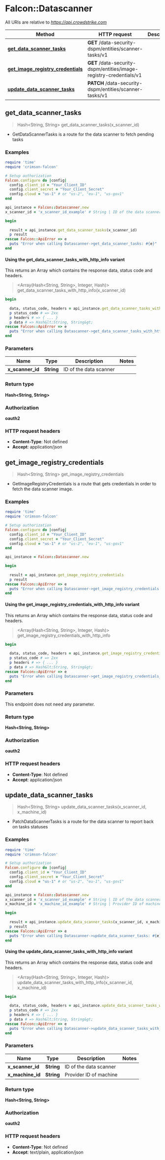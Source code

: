 # Falcon::Datascanner

All URIs are relative to *https://api.crowdstrike.com*

| Method | HTTP request | Description |
| ------ | ------------ | ----------- |
| [**get_data_scanner_tasks**](Datascanner.md#get_data_scanner_tasks) | **GET** /data-security-dspm/entities/scanner-tasks/v1 |  |
| [**get_image_registry_credentials**](Datascanner.md#get_image_registry_credentials) | **GET** /data-security-dspm/entities/image-registry-credentials/v1 |  |
| [**update_data_scanner_tasks**](Datascanner.md#update_data_scanner_tasks) | **PATCH** /data-security-dspm/entities/scanner-tasks/v1 |  |


## get_data_scanner_tasks

> Hash&lt;String, String&gt; get_data_scanner_tasks(x_scanner_id)



- GetDataScannerTasks is a route for the data scanner to fetch pending tasks

### Examples

```ruby
require 'time'
require 'crimson-falcon'

# Setup authorization
Falcon.configure do |config|
  config.client_id = "Your_Client_ID"
  config.client_secret = "Your_Client_Secret"
  config.cloud = "us-1" # or "us-2", "eu-1", "us-gov1"
end

api_instance = Falcon::Datascanner.new
x_scanner_id = 'x_scanner_id_example' # String | ID of the data scanner

begin
  
  result = api_instance.get_data_scanner_tasks(x_scanner_id)
  p result
rescue Falcon::ApiError => e
  puts "Error when calling Datascanner->get_data_scanner_tasks: #{e}"
end
```

#### Using the get_data_scanner_tasks_with_http_info variant

This returns an Array which contains the response data, status code and headers.

> <Array(Hash&lt;String, String&gt;, Integer, Hash)> get_data_scanner_tasks_with_http_info(x_scanner_id)

```ruby
begin
  
  data, status_code, headers = api_instance.get_data_scanner_tasks_with_http_info(x_scanner_id)
  p status_code # => 2xx
  p headers # => { ... }
  p data # => Hash&lt;String, String&gt;
rescue Falcon::ApiError => e
  puts "Error when calling Datascanner->get_data_scanner_tasks_with_http_info: #{e}"
end
```

### Parameters

| Name | Type | Description | Notes |
| ---- | ---- | ----------- | ----- |
| **x_scanner_id** | **String** | ID of the data scanner |  |

### Return type

**Hash&lt;String, String&gt;**

### Authorization

**oauth2**

### HTTP request headers

- **Content-Type**: Not defined
- **Accept**: application/json


## get_image_registry_credentials

> Hash&lt;String, String&gt; get_image_registry_credentials



- GetImageRegistryCredentials is a route that gets credentials in order to fetch the data scanner image.

### Examples

```ruby
require 'time'
require 'crimson-falcon'

# Setup authorization
Falcon.configure do |config|
  config.client_id = "Your_Client_ID"
  config.client_secret = "Your_Client_Secret"
  config.cloud = "us-1" # or "us-2", "eu-1", "us-gov1"
end

api_instance = Falcon::Datascanner.new

begin
  
  result = api_instance.get_image_registry_credentials
  p result
rescue Falcon::ApiError => e
  puts "Error when calling Datascanner->get_image_registry_credentials: #{e}"
end
```

#### Using the get_image_registry_credentials_with_http_info variant

This returns an Array which contains the response data, status code and headers.

> <Array(Hash&lt;String, String&gt;, Integer, Hash)> get_image_registry_credentials_with_http_info

```ruby
begin
  
  data, status_code, headers = api_instance.get_image_registry_credentials_with_http_info
  p status_code # => 2xx
  p headers # => { ... }
  p data # => Hash&lt;String, String&gt;
rescue Falcon::ApiError => e
  puts "Error when calling Datascanner->get_image_registry_credentials_with_http_info: #{e}"
end
```

### Parameters

This endpoint does not need any parameter.

### Return type

**Hash&lt;String, String&gt;**

### Authorization

**oauth2**

### HTTP request headers

- **Content-Type**: Not defined
- **Accept**: application/json


## update_data_scanner_tasks

> Hash&lt;String, String&gt; update_data_scanner_tasks(x_scanner_id, x_machine_id)



- PatchDataScannerTasks is a route for the data scanner to report back on tasks statuses

### Examples

```ruby
require 'time'
require 'crimson-falcon'

# Setup authorization
Falcon.configure do |config|
  config.client_id = "Your_Client_ID"
  config.client_secret = "Your_Client_Secret"
  config.cloud = "us-1" # or "us-2", "eu-1", "us-gov1"
end

api_instance = Falcon::Datascanner.new
x_scanner_id = 'x_scanner_id_example' # String | ID of the data scanner
x_machine_id = 'x_machine_id_example' # String | Provider ID of machine

begin
  
  result = api_instance.update_data_scanner_tasks(x_scanner_id, x_machine_id)
  p result
rescue Falcon::ApiError => e
  puts "Error when calling Datascanner->update_data_scanner_tasks: #{e}"
end
```

#### Using the update_data_scanner_tasks_with_http_info variant

This returns an Array which contains the response data, status code and headers.

> <Array(Hash&lt;String, String&gt;, Integer, Hash)> update_data_scanner_tasks_with_http_info(x_scanner_id, x_machine_id)

```ruby
begin
  
  data, status_code, headers = api_instance.update_data_scanner_tasks_with_http_info(x_scanner_id, x_machine_id)
  p status_code # => 2xx
  p headers # => { ... }
  p data # => Hash&lt;String, String&gt;
rescue Falcon::ApiError => e
  puts "Error when calling Datascanner->update_data_scanner_tasks_with_http_info: #{e}"
end
```

### Parameters

| Name | Type | Description | Notes |
| ---- | ---- | ----------- | ----- |
| **x_scanner_id** | **String** | ID of the data scanner |  |
| **x_machine_id** | **String** | Provider ID of machine |  |

### Return type

**Hash&lt;String, String&gt;**

### Authorization

**oauth2**

### HTTP request headers

- **Content-Type**: Not defined
- **Accept**: text/plain, application/json

